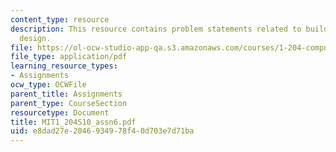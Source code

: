 ```yaml
---
content_type: resource
description: This resource contains problem statements related to building ventilation
  design.
file: https://ol-ocw-studio-app-qa.s3.amazonaws.com/courses/1-204-computer-algorithms-in-systems-engineering-spring-2010/e8dad27e2046934978f40d703e7d71ba_MIT1_204S10_assn6.pdf
file_type: application/pdf
learning_resource_types:
- Assignments
ocw_type: OCWFile
parent_title: Assignments
parent_type: CourseSection
resourcetype: Document
title: MIT1_204S10_assn6.pdf
uid: e8dad27e-2046-9349-78f4-0d703e7d71ba
---
```

